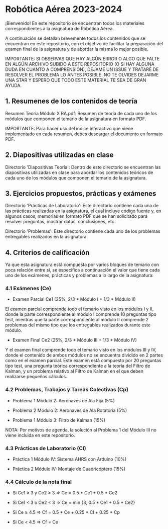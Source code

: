 # Robótica Aérea 2023-2024

¡Bienvenido! En este repositorio se encuentran todos los materiales correspondientes a la asignatura de Robótica Aérea.

A continuación se detallan brevemente todos los contenidos que se encuentran en este repositorio, con el objetivo de facilitar la preparación del examen final de la asignatura y de abordar la misma lo mejor posible.

IMPORTANTE: SI OBSERVAS QUE HAY ALGÚN ERROR O ALGO QUE FALTE EN ALGÚN ARCHIVO SUBIDO A ESTE REPOSITORIO (O SI HAY ALGUNA DUDA EN CUANTO A COMPRENSIÓN), DÉJAME UN ISSUE Y TRATARÉ DE RESOLVER EL PROBLEMA LO ANTES POSIBLE. NO TE OLVIDES DEJARME UNA STAR Y ESPERO QUE TODO ESTE MATERIAL TE SEA DE GRAN AYUDA.

## 1. Resumenes de los contenidos de teoría

Resumen Teoría Módulo X RA.pdf: Resumen de teoría de cada uno de los módulos que componen el temario de la asignatura en formato PDF.

IMPORTANTE: Para hacer uso del índice interactivo que viene implementado en cada resumen, debes descargar el documento en formato PDF.

## 2. Diapositivas utilizadas en clase

Directorio 'Diapositivas Teoría': Dentro de este directorio se encuentran las diapositivas utilizadas en clase para abordar los contenidos teóricos de cada uno de los módulos que componen el temario de la asignatura.

## 3. Ejercicios propuestos, prácticas y exámenes

Directorio 'Prácticas de Laboratorio': Este directorio contiene cada una de las prácticas realizadas en la asignatura, el cual incluye código fuente y, en algunos casos, memorias en formato PDF que se han solicitado para resolver preguntas, mostrar datos, conclusiones, etc.

Directorio 'Problemas': Este directorio contiene cada uno de los problemas entregables realizados en la asignatura.

## 4. Criterios de calificación

Ya que esta asignatura está compuesta por varios bloques de temario con poca relación entre sí, se especifica a continuación el valor que tiene cada uno de los exámenes, prácticas y problemas a lo largo de la asignatura:

### 4.1 Exámenes (Ce)

* Examen Parcial Ce1 (25%, 2/3 * Módulo I + 1/3 * Módulo II)

El examen parcial comprende todo el temario visto en los módulos I y II, donde la parte correspondiente al módulo I comprende 10 preguntas tipo test, mientras que la parte correspondiente al módulo II comprende 2 problemas del mismo tipo que los entregables realizados durante este módulo.

* Examen Final Ce2 (25%, 2/3 * Módulo III + 1/3 * Módulo IV)

Y el examen final comprende todo el temario visto en los módulos III y IV, donde el contenido de ambos módulos no se encuentra dividido en 2 partes como en el examen parcial. Este examen está compuesto por 20 preguntas tipo test, una pregunta teórica correspondiente a la teoría del Filtro de Kalman, y un problema relativo al Filtro de Kalman en el que deben realizarse pequeños cálculos.

### 4.2 Problemas, Trabajos y Tareas Colectivas (Cp)

* Problema 1 Módulo 2: Aeronaves de Ala Fija (5%)

* Problema 2 Módulo 2: Aeronaves de Ala Rotatoria (5%)

* Problema 1 Módulo 3: Filtro de Kalman (15%)

NOTA: Por motivos de agenda, la solución al Problema 1 del Módulo III no viene incluida en este repositorio.

### 4.3 Prácticas de Laboratorio (Cl)

* Práctica 1 Módulo IV: Sistema AHRS con Arduino (10%)

* Práctica 2 Módulo IV: Montaje de Cuadricóptero (15%)

### 4.4 Cálculo de la nota final

* Si Ce1 ≥ 3 y Ce2 ≥ 3 ⇒ Ce = 0.5 * Ce1 + 0.5 * Ce2

* Si Ce1 < 3 o Ce2 < 3 ⇒ Ce = min {3, 0.5 * Ce1 + 0.5 * Ce2}

* Si Ce ≥ 4.5 	       ⇒ Cf = 0.5 * Ce + 0.25 * Cl + 0.25 * Cp

* Si Ce < 4.5          ⇒ Cf = Ce
